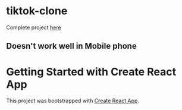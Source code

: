 # tiktok-clone

Complete project [here](https://tiktok-clone-a1e99.web.app)

## Doesn't work well in Mobile phone

# Getting Started with Create React App

This project was bootstrapped with [Create React App](https://github.com/facebook/create-react-app).
